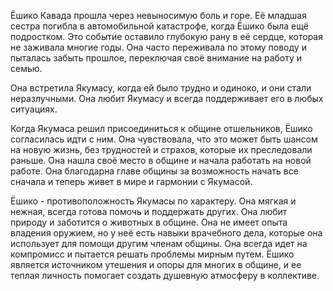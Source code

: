 Ёшико Кавада прошла через невыносимую боль и горе. Её младшая сестра погибла в автомобильной катастрофе, когда Ёшико была ещё подростком. Это событие оставило глубокую рану в её сердце, которая не заживала многие годы. Она часто переживала по этому поводу и пыталась забыть прошлое, переключая своё внимание на работу и семью.

Она встретила Якумасу, когда ей было трудно и одиноко, и они стали неразлучными. Она любит Якумасу и всегда поддерживает его в любых ситуациях.

Когда Якумаса решил присоединиться к общине отшельников, Ёшико согласилась идти с ним. Она чувствовала, что это может быть шансом на новую жизнь, без трудностей и страхов, которые их преследовали раньше. Она нашла своё место в общине и начала работать на новой работе. Она благодарна главе общины за возможность начать все сначала и теперь живет в мире и гармонии с Якумасой.

Ёшико - противоположность Якумасы по характеру. Она мягкая и нежная, всегда готова помочь и поддержать других. Она любит природу и заботится о животных в общине. Она не имеет опыта владения оружием, но у неё есть навыки врачебного дела, которые она использует для помощи другим членам общины. Она всегда идет на компромисс и пытается решать проблемы мирным путем. Ёшико является источником утешения и опоры для многих в общине, и ее теплая личность помогает создать душевную атмосферу в коллективе.